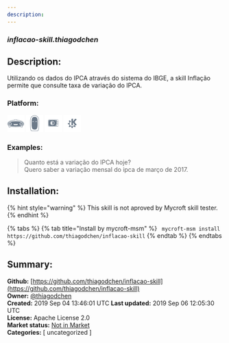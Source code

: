 ```yaml
---
description: 
---
```


### _inflacao-skill.thiagodchen_  
## Description:  
Utilizando os dados do IPCA através do sistema do IBGE, a skill Inflação permite que consulte taxa de variação do IPCA.  
  
### Platform:  
 ![Mark I](../.gitbook/assets/mark-1-icon.png)  ![Mark II](../.gitbook/assets/mark-2-icon.png)  ![Picroft](../.gitbook/assets/picroft-icon.png)  ![plasmoid](../.gitbook/assets/kde.png)   
### Examples:  
> Quanto está a variação do IPCA hoje?  
> Quero saber a variação mensal do ipca de março de 2017.  
  
## Installation:  
{% hint style="warning" %}
This skill is not aproved by Mycroft skill tester.
{% endhint %}
    
{% tabs %}
{% tab title="Install by mycroft-msm" %}
``` mycroft-msm install https://github.com/thiagodchen/inflacao-skill```
{% endtab %}
  {% endtabs %}
    
## Summary:  
**Github:** [https://github.com/thiagodchen/inflacao-skill](https://github.com/thiagodchen/inflacao-skill)  
**Owner:** [@thiagodchen](https://github.com/thiagodchen)  
**Created:** 2019 Sep 04 13:46:01 UTC  **Last updated:** 2019 Sep 06 12:05:30 UTC  
**License:** Apache License 2.0  
**Market status:** [Not in Market](https://market.mycroft.ai/skill/)  
**Categories:** [ uncategorized ]   
